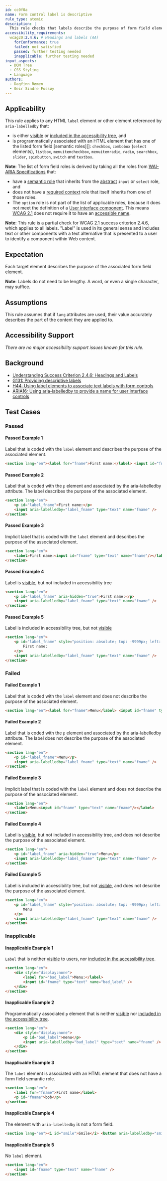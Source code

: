 ```yaml
---
id: cc0f0a
name: Form control label is descriptive
rule_type: atomic
description: |
  This rule checks that labels describe the purpose of form field elements.
accessibility_requirements:
  wcag20:2.4.6: # Headings and labels (AA)
    forConformance: true
    failed: not satisfied
    passed: further testing needed
    inapplicable: further testing needed
input_aspects:
  - DOM Tree
  - CSS Styling
  - Language
authors:
  - Dagfinn Rømen
  - Geir Sindre Fossøy
---
```


## Applicability

This rule applies to any HTML `label` element or other element referenced by `aria-labelledby` that:

- is either [visible][] or [included in the accessibility tree][], and
- is programmatically associated with an HTML element that has one of the listed form field [semantic roles][]: `checkbox`, `combobox` (`select` elements), `listbox`, `menuitemcheckbox`, `menuitemradio`, `radio`, `searchbox`, `slider`, `spinbutton`, `switch` and `textbox`.

**Note**: The list of form field roles is derived by taking all the roles from [WAI-ARIA Specifications](#wai-aria-specifications) that:

- have a [semantic role][] that inherits from the [abstract](https://www.w3.org/TR/wai-aria/#abstract_roles) `input` or `select` role, and
- does not have a [required context](https://www.w3.org/TR/wai-aria/#scope) role that itself inherits from one of those roles.
- The `option` role is not part of the list of applicable roles, because it does not meet the definition of a [User interface component](https://www.w3.org/TR/WCAG21/#dfn-user-interface-components). This means [WCAG 2.1](https://www.w3.org/TR/WCAG21/) does not require it to have an [accessible name](#accessible-name).

**Note**: This rule is a partial check for WCAG 2.1 success criterion 2.4.6, which applies to all labels. "Label" is used in its general sense and includes text or other components with a text alternative that is presented to a user to identify a component within Web content.

## Expectation

Each target element describes the purpose of the associated form field element.

**Note**: Labels do not need to be lengthy. A word, or even a single character, may suffice.

## Assumptions

This rule assumes that if `lang` attributes are used, their value accurately describes the part of the content they are applied to.

## Accessibility Support

_There are no major accessibility support issues known for this rule._

## Background

- [Understanding Success Criterion 2.4.6: Headings and Labels](https://www.w3.org/WAI/WCAG21/Understanding/headings-and-labels.html)
- [G131: Providing descriptive labels](https://www.w3.org/WAI/WCAG21/Techniques/general/G131)
- [H44: Using label elements to associate text labels with form controls](https://www.w3.org/WAI/WCAG21/Techniques/html/H44)
- [ARIA16: Using aria-labelledby to provide a name for user interface controls](https://www.w3.org/WAI/WCAG21/Techniques/aria/ARIA16)

## Test Cases

### Passed

#### Passed Example 1

Label that is coded with the `label` element and describes the purpose of the associated element.

```html
<section lang="en"><label for="fname">First name:</label> <input id="fname" type="text" name="fname" /></section>
```

#### Passed Example 2

Label that is coded with the `p` element and associated by the aria-labelledby attribute. The label describes the purpose of the associated element.

```html
<section lang="en">
	<p id="label_fname">First name:</p>
	<input aria-labelledby="label_fname" type="text" name="fname" />
</section>
```

#### Passed Example 3

Implicit label that is coded with the `label` element and describes the purpose of the associated element.

```html
<section lang="en">
	<label>First name:<input id="fname" type="text" name="fname"/></label>
</section>
```

#### Passed Example 4

Label is [visible][], but not included in accessibility tree

```html
<section lang="en">
	<p id="label_fname" aria-hidden="true">First name:</p>
	<input aria-labelledby="label_fname" type="text" name="fname" />
</section>
```

#### Passed Example 5

Label is included in accessibility tree, but not [visible][]

```html
<section lang="en">
	<p id="label_fname" style="position: absolute; top: -9999px; left: -9999px;">
		First name:
	</p>
	<input aria-labelledby="label_fname" type="text" name="fname" />
</section>
```

### Failed

#### Failed Example 1

Label that is coded with the `label` element and does not describe the purpose of the associated element.

```html
<section lang="en"><label for="fname">Menu</label> <input id="fname" type="text" name="fname" /></section>
```

#### Failed Example 2

Label that is coded with the `p` element and associated by the aria-labelledby attribute. The label does not describe the purpose of the associated element.

```html
<section lang="en">
	<p id="label_fname">Menu</p>
	<input aria-labelledby="label_fname" type="text" name="fname" />
</section>
```

#### Failed Example 3

Implicit label that is coded with the `label` element and does not describe the purpose of the associated element.

```html
<section lang="en">
	<label>Menu<input id="fname" type="text" name="fname"/></label>
</section>
```

#### Failed Example 4

Label is [visible][], but not included in accessibility tree, and does not describe the purpose of the associated element.

```html
<section lang="en">
	<p id="label_fname" aria-hidden="true">Menu</p>
	<input aria-labelledby="label_fname" type="text" name="fname" />
</section>
```

#### Failed Example 5

Label is included in accessibility tree, but not [visible][], and does not describe the purpose of the associated element.

```html
<section lang="en">
	<p id="label_fname" style="position: absolute; top: -9999px; left: -9999px;">
		Menu
	</p>
	<input aria-labelledby="label_fname" type="text" name="fname" />
</section>
```

### Inapplicable

#### Inapplicable Example 1

`Label` that is neither [visible][] to users, nor [included in the accessibility tree][].

```html
<section lang="en">
	<div style="display:none">
		<label for="bad_label">Menu:</label>
		<input id="fname" type="text" name="bad_label" />
	</div>
</section>
```

#### Inapplicable Example 2

Programmatically associated `p` element that is neither [visible][] nor [included in the accessibility tree][].

```html
<section lang="en">
	<div style="display:none">
		<p id="bad_label">menu</p>
		<input aria-labelledby="bad_label" type="text" name="fname" />
	</div>
</section>
```

#### Inapplicable Example 3

The `label` element is associated with an HTML element that does not have a form field semantic role.

```html
<section lang="en">
	<label for="fname">First name</label>
	<p id="fname">bob</p>
</section>
```

#### Inapplicable Example 4

The element with `aria-labelledby` is not a form field.

```html
<section lang="en"><i id="smile">Smile</i> <button aria-labelledby="smile">:-)</button></section>
```

#### Inapplicable Example 5

No `label` element.

```html
<section lang="en">
	<input id="fname" type="text" name="fname" />
</section>
```

[included in the accessibility tree]: #included-in-the-accessibility-tree 'Definition of included in the accessibility tree'
[semantic role]: #semantic-role 'Definition of semantic role'
[visible]: #visible 'Definition of visible'

